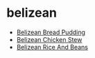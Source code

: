 # belizean

 * [Belizean Bread Pudding](index/b/belizean-bread-pudding.json)
 * [Belizean Chicken Stew](index/b/belizean-chicken-stew.json)
 * [Belizean Rice And Beans](index/b/belizean-rice-and-beans.json)
